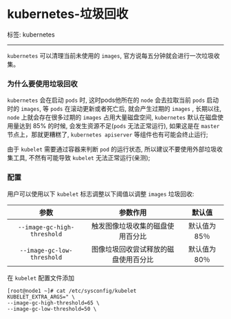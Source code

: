 # kubernetes-垃圾回收     
标签: kubernetes     

---

`kubernetes` 可以清理当前未使用的 `images`, 官方说每五分钟就会进行一次垃圾收集。

### 为什么要使用垃圾回收

`kubernetes` 会在启动 `pods` 时, 这时pods他所在的 `node` 会去拉取当前 `pods` 启动时的 `images`, 等 `pods` 在滚动更新或者死亡后, 就会产生过期的 `images` , 长期以往, `node` 上就会存在很多过期的 `images` 占用大量磁盘空间, `kubernetes` 默认在磁盘使用量达到 85% 的时候, 会发生资源不足(`pods` 无法正常运行), 如果这是在 `master` 节点上，那就更糟糕了, `kubernetes apiserver` 等组件也有可能会终止运行;     
     
由于 `kubelet` 需要通过容器来判断 `pod` 的运行状态, 所以建议不要使用外部垃圾收集工具, 不然有可能导致 `kubelet` 无法正常运行(亲测);     


### 配置 
用户可以使用以下 `kubelet` 标志调整以下阈值以调整 `images` 垃圾回收:   

| 参数 | 参数作用 | 默认值 |
| :-----: | :-----: | :-----: |
| `--image-gc-high-threshold` | 触发图像垃圾收集的磁盘使用百分比 | 默认值为 85％ |
| `--image-gc-low-threshold` | 图像垃圾回收尝试释放的磁盘使用百分比 | 默认值为 80％ |
     
在 `kubelet` 配置文件添加    

```shell
[root@node1 ~]# cat /etc/sysconfig/kubelet
KUBELET_EXTRA_ARGS=" \
--image-gc-high-threshold=65 \
--image-gc-low-threshold=50 \
```